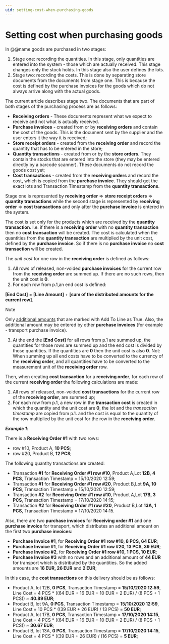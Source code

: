 ```yaml
---
uid: setting-cost-when-purchasing-goods
---
```


# Setting cost when purchasing goods

In @@name goods are purchased in two stages:
 
1. Stage one: recording the quantities. In this stage, only quantities are entered into the system - those which are actually received. This stage changes only the stock holds. In this stage also the user defines the lots.
2. Stage two: recording the costs. This is done by separating store documents from the documents from stage one. This is because the cost is defined by the purchase invoices for the goods which do not always arrive along with the actual goods.

The current article describes stage two. The documents that are part of both stages of the purchasing process are as follows:
 
- **Receiving orders** - These documents represent what we expect to receive and not what is actually received.
- **Purchase invoices** - created from or by **receiving orders** and contain the cost of the goods. This is the document sent by the supplier and the user enters it the way it is received;
- **Store receipt orders** - created from the **receiving order** and record the quantity that has to be entered in the store;
- **Quantity transactions** - created from or by the **store orders**. They contain the stocks that are entered into the store (they may be entered directly by a barcode scanner). These documents do not record the goods cost yet;
- **Cost transactions** - created from the **receiving orders** and record the cost, which is copied from the **purchase invoice**. They should get the exact lots and Transaction Timestamp from the **quantity transactions**.

Stage one is represented by **receiving order** => **store receipt orders** => **quantity transactions** while the second stage is represented by **receiving order** => **cost transactions** and only after the **purchase invoice** is entered in the system.
 
The cost is set only for the products which are received by the **quantity transaction**. I.e. if there is a **receiving order** with no **quantity transaction** then no **cost transaction** will be created. The cost is calculated when the quantities from the **quantity transaction** are multiplied by the unit cost, defined by the **purchase invoice**. So if there is no **purchase invoice** no **cost transaction** will be created. 
 
The *unit cost* for one row in the **receiving order** is defined as follows:
 
1. All rows of released, non-voided **purchase invoices** for the current row from the **receiving order** are summed up. If there are no such rows, then the unit cost is **0**. 
2. For each row from p.1,an end cost is defined: 

**[End Cost]** = **[Line Amount]** + **[sum of the distributed amounts for the current row]**. 

> [!NOTE]
> Only [additional amounts](https://docs.erp.net/tech/advanced/document-amounts/index.html) that are marked with Add To Line as True. Also, the additional amount may be entered by other **purchase invoices** (for example - transport purchase invoice).

3. At the end the **[End Cost]** for all rows from p.1 are summed up, the quantities for those rows are summed up and the end cost is divided by those quantities. If the quantities are **0** then the unit cost is also **0**. 
Not: When summing up all end costs have to be converted to the currency of the **receiving order**, and all quantities have to be converted to the measurement unit of the **receiving order** row.

Then, when creating **cost transaction** for a **receiving order**, for each row of the current **receiving order** the following calculations are made:
 
1. All rows of released, non-voided **cost transactions** for the current row of the **receiving order**, are summed up;
2. For each row from p.1, a new row in the **transaction cost** is created in which the quantity and the unit cost are **0**, the lot and the *transaction timestamp* are copied from p.1. and the cost is equal to the quantity of the row multiplied by the unit cost for the row in the **receiving order**.
 
***Example 1***:
 
There is a **Receiving Order #1** with two rows:
 
- row #10, Product A, **10 PCS**;
- row #20, Product B, **12 PCS**;

The following quantity transactions are created:
 
- Transaction **#1** for **Receiving Order #1 row #10**, Product A,Lot **12B**, **4 PCS**, Transaction Timestamp = 15/10/2020 12:59;
- Transaction **#1** for **Receiving Order #1 row #20**, Product B,Lot **9A, 10 PCS**, Transaction Timestamp = 15/10/2020 12:59;
- Transaction **#2** for **Receiving Order #1 row #10**, Product A,Lot **17B, 3 PCS**, Transaction Timestamp = 17/10/2020 14:15;
- Transaction **#2** for **Receiving Order #1 row #20**, Product B,Lot **13A, 1 PCS**, Transaction Timestamp = 17/10/2020 14:15.

Also, there are two **purchase invoices** for **Receiving order #1** and one **purchase invoice** for transport, which distributes an additional amount on the first two **purchase invoices**:
 
- **Purchase Invoice #1**, for **Receiving Order #1 row #10, 8 PCS, 64 EUR**;
- **Purchase Invoice #1**, for **Receiving Order #1 row #20, 13 PCS, 39 EUR**;
- **Purchase Invoice #2**, for **Receiving Order #1 row #10, 1 PCS, 10 EUR**;
- **Purchase Invoice #3** with no rows and an additional amount of **44 EUR** for transport which is distributed by the quantities. So the added amounts are **16 EUR, 26 EUR** and **2 EUR**;

In this case, the **cost transactions** on this delivery should be as follows:
 
- Product A, lot 12B, **0 PCS**, Transaction Timestamp = **15/10/2020 12:59**, Line Cost = 4 PCS * ((64 EUR + 16 EUR + 10 EUR + 2 EUR) / (8 PCS + 1 PCS)) ~ **40.89 EUR**;
- Product B, lot 9A, **0 PCS**, Transaction Timestamp = **15/10/2020 12:59**, Line Cost = 10 PCS * ((39 EUR + 26 EUR) / 13 PCS) = **50 EUR**;
- Product A, lot 17B, **0 PCS**, Transaction Timestamp = **17/10/2020 14:15**, Line Cost = 4 PCS * ((64 EUR + 16 EUR + 10 EUR + 2 EUR) / (8 PCS + 1 PCS)) ~ **30.67 EUR**;
- Product B, lot 13A, **0 PCS**, Transaction Timestamp = **17/10/2020 14:15**, Line Cost = 4 PCS * ((39 EUR + 26 EUR) / (16 PCS) = **5 EUR**;
